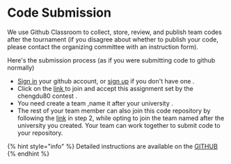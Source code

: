 # Code Submission

We use Github Classroom to collect, store, review, and publish team codes after the tournament (if you disagree about whether to publish your code, please contact the organizing committee with an instruction form).

Here's the submission process (as if you were submitting code to github normally)

* [Sign in](https://classroom.github.com/login) your github account, or [sign up](https://github.com/join)  if you don't have one .
* Click on the [link ](https://classroom.github.com/g/YCNcy8ai)to join and accept this assignment set by the chengdu80 contest .
* You need create a team ,name it after your university .
* The rest of your team member can also join this code repository by following the [link](https://classroom.github.com/g/ynLA-QII) in step 2, while opting to join the team named after the university you created. Your team can work together to submit code to your repository.

{% hint style="info" %}
Detailed instructions are available on the [GITHUB ](https://docs.github.com/en/free-pro-team@latest/github/getting-started-with-github)
{% endhint %}
